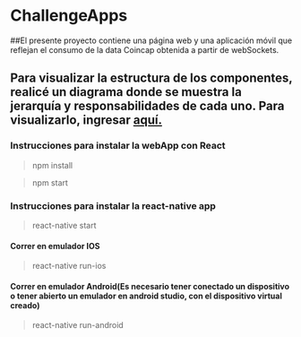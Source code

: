 # ChallengeApps

##El presente proyecto contiene una página web y una aplicación móvil que reflejan el consumo de la data Coincap obtenida a partir de webSockets.

## Para visualizar la estructura de los componentes, realicé un diagrama donde se muestra la jerarquía y responsabilidades de cada uno. Para visualizarlo, ingresar [aquí.](https://lucid.app/lucidchart/invitations/accept/inv_08a53f57-6608-4d54-806f-6e0808e25fee?viewport_loc=145%2C-123%2C1480%2C735%2C0_0)


### Instrucciones para instalar la webApp con React

> npm install

> npm start


### Instrucciones para instalar la react-native app

> react-native start

#### Correr en emulador IOS
> react-native run-ios


#### Correr en emulador Android(Es necesario tener conectado un dispositivo o tener abierto un emulador en android studio, con el dispositivo virtual creado)
> react-native run-android
